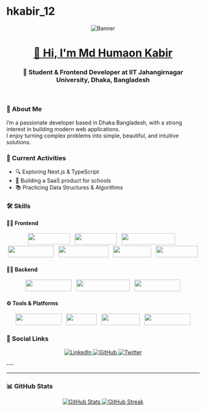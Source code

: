 # hkabir_12
<p align="center">
<img src="https://i.ibb.co.com/WN3ZsxZ1/banner-git.jpg" alt="Banner"  />
</p>
<h1 align="center">
  <a href="https://github.com/hkabir_12">
    <span>👋 Hi, I'm Md Humaon Kabir</span>
  </a>
</h1>

<h3 align="center">🚀 Student & Frontend Developer at IIT Jahangirnagar University, Dhaka, Bangladesh</h3>

<div align="center">
  <img src="https://komarev.com/ghpvc/?username=hkabir_12&color=blueviolet" alt="" />
  <img src="https://img.shields.io/github/followers/hkabir_12?style=social" alt="" />
  <br />
</div>

### 📌 About Me
I’m a passionate developer based in Dhaka Bangladesh, with a strong interest in building modern web applications.  
I enjoy turning complex problems into simple, beautiful, and intuitive solutions.

### 🔭 Current Activities
- 🔍 Exploring Next.js & TypeScript
- 💼 Building a SaaS product for schools
- 📚 Practicing Data Structures & Algorithms

### 🛠️ Skills

#### 👨‍💻 Frontend
<p align="center">
  <img src="https://i.ibb.co.com/MxBSKhwS/HTML.png" height="30" width="110" />
  &nbsp;
  <img src="https://img.shields.io/badge/CSS3-1572B6?logo=css3&logoColor=white" height="30" width="110" />
  &nbsp;
  <img src="https://img.shields.io/badge/TailwindCSS-06B6D4?logo=tailwindcss&logoColor=white" height="30" width="140" />
  &nbsp;
  <img src="https://img.shields.io/badge/DaisyUI-4C1D95?logo=daisyui&logoColor=white" height="30" width="120" />
  &nbsp;
  <img src="https://img.shields.io/badge/JavaScript-F7DF1E?logo=javascript&logoColor=black" height="30" width="130" />
  &nbsp;
  <img src="https://img.shields.io/badge/React-61DAFB?logo=react&logoColor=white" height="30" width="100" />
  &nbsp;
  <img src="https://img.shields.io/badge/Next.js-000000?logo=nextdotjs&logoColor=white" height="30" width="110" />
</p>



#### 🧑‍💻 Backend
<p align="center">
  <img src="https://img.shields.io/badge/Node.js-339933?logo=node.js&logoColor=white" height="30" width="120" />
  &nbsp;
  <img src="https://img.shields.io/badge/Express.js-000000?logo=express&logoColor=white" height="30" width="140" />
  &nbsp;
  <img src="https://img.shields.io/badge/MongoDB-47A248?logo=mongodb&logoColor=white" height="30" width="120" />
</p>


#### ⚙️ Tools & Platforms
<p align="center">
  <img src="https://img.shields.io/badge/Firebase-FFCA28?logo=firebase&logoColor=black" height="30" width="120" />
  &nbsp;
  <img src="https://img.shields.io/badge/Git-F05032?logo=git&logoColor=white" height="30" width="80" />
  &nbsp;
  <img src="https://img.shields.io/badge/GitHub-181717?logo=github&logoColor=white" height="30" width="100" />
  &nbsp;
  <img src="https://img.shields.io/badge/VSCode-007ACC?logo=visualstudiocode&logoColor=white" height="30" width="120" />
</p>

### 🔗 Social Links
<p align="center">
  <a href="your-linkedin-url" target="_blank">
    <img src="https://img.shields.io/badge/LinkedIn-0A66C2?style=for-the-badge&logo=linkedin&logoColor=white" alt="LinkedIn" />
  </a>
  <a href="https://github.com/hkabir_12" target="_blank">
    <img src="https://img.shields.io/badge/GitHub-100000?style=for-the-badge&logo=github&logoColor=white" alt="GitHub" />
  </a>
  <a href="your-twitter-url" target="_blank">
    <img src="https://img.shields.io/badge/Twitter-1DA1F2?style=for-the-badge&logo=twitter&logoColor=white" alt="Twitter" />
  </a>
</p>
---




---

### 📊 GitHub Stats

<p align="center">
  <a href="https://github.com/hkabir_12">
    <img src="https://github-readme-stats.vercel.app/api?username=hkabir_12&show_icons=true&theme=vision-friendly-light&hide_border=true&count_private=true" alt="GitHub Stats" />
  </a>
  <a href="https://github.com/hkabir_12">
    <img src="https://github-readme-streak-stats.herokuapp.com/?user=hkabir_12&theme=vision-friendly-light&hide_border=true" alt="GitHub Streak" />
  </a>
</p>
